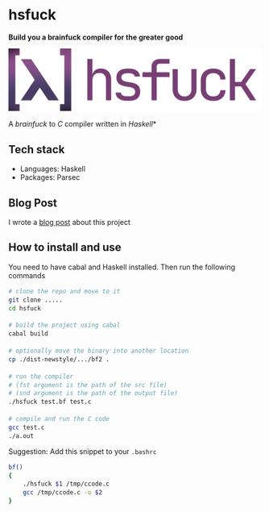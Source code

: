 # hsfuck
**Build you a brainfuck compiler for the greater good**

![Logo](./Logo.png)

A _brainfuck_ to _C_ compiler written in _Haskell_*

## Tech stack
* Languages: Haskell
* Packages: Parsec

## Blog Post
I wrote a [blog post](./blog/) about this project

## How to install and use
You need to have cabal and Haskell installed. Then run the following commands

```sh
# clone the repo and move to it
git clone .....
cd hsfuck

# build the project using cabal
cabal build

# optionally move the binary into another location
cp ./dist-newstyle/.../bf2 .

# run the compiler
# (fst argument is the path of the src file)
# (snd argument is the path of the output file) 
./hsfuck test.bf test.c

# compile and run the C code
gcc test.c
./a.out
```

Suggestion: Add this snippet to your `.bashrc`
```sh
bf()
{
    ./hsfuck $1 /tmp/ccode.c
    gcc /tmp/ccode.c -o $2
}
```